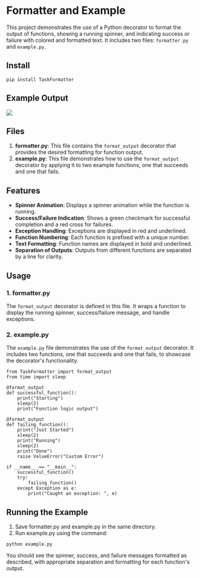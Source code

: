 # Formatter and Example

This project demonstrates the use of a Python decorator to format the output of functions, showing a running spinner, and indicating success or failure with colored and formatted text. It includes two files: `formatter.py` and `example.py`.

## Install

`pip install TaskFormatter`

## Example Output


![](https://github.com/seanssmith/CLI-Formatter/blob/main/python_task_importer/pythonformatterexample.gif)


## Files

1. **formatter.py**: This file contains the `format_output` decorator that provides the desired formatting for function output.
2. **example.py**: This file demonstrates how to use the `format_output` decorator by applying it to two example functions, one that succeeds and one that fails.

## Features

- **Spinner Animation**: Displays a spinner animation while the function is running.
- **Success/Failure Indication**: Shows a green checkmark for successful completion and a red cross for failures.
- **Exception Handling**: Exceptions are displayed in red and underlined.
- **Function Numbering**: Each function is prefixed with a unique number.
- **Text Formatting**: Function names are displayed in bold and underlined.
- **Separation of Outputs**: Outputs from different functions are separated by a line for clarity.

## Usage

### 1. formatter.py

The `format_output` decorator is defined in this file. It wraps a function to display the running spinner, success/failure message, and handle exceptions.

### 2. example.py

The `example.py` file demonstrates the use of the `format_output` decorator. It includes two functions, one that succeeds and one that fails, to showcase the decorator's functionality.

```
from TaskFormatter import format_output
from time import sleep

@format_output
def successful_function():
    print("Starting")
    sleep(2)
    print("Function logic output")

@format_output
def failing_function():
    print("Just Started")
    sleep(2)
    print("Running")
    sleep(2)
    print("Done")
    raise ValueError("Custom Error")

if __name__ == "__main__":
    successful_function()
    try:
        failing_function()
    except Exception as e:
        print("Caught an exception: ", e)
```

## Running the Example

1. Save formatter.py and example.py in the same directory.
2. Run example.py using the command:
```
python example.py
```
You should see the spinner, success, and failure messages formatted as described, with appropriate separation and formatting for each function's output.
